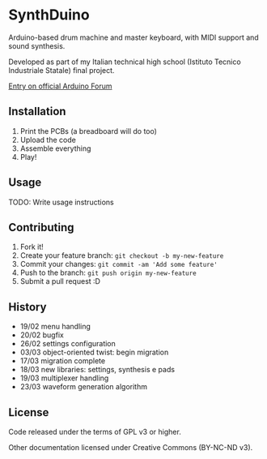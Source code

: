 # SynthDuino

Arduino-based drum machine and master keyboard, with MIDI support and sound synthesis.

Developed as part of my Italian technical high school (Istituto Tecnico Industriale Statale) final project.

[Entry on official Arduino Forum](http://forum.arduino.cc/index.php?topic=104901.0)

## Installation

1. Print the PCBs (a breadboard will do too)
2. Upload the code
3. Assemble everything
4. Play!

## Usage

TODO: Write usage instructions

## Contributing

1. Fork it!
2. Create your feature branch: `git checkout -b my-new-feature`
3. Commit your changes: `git commit -am 'Add some feature'`
4. Push to the branch: `git push origin my-new-feature`
5. Submit a pull request :D

## History

- 19/02 menu handling
- 20/02 bugfix
- 26/02 settings configuration
- 03/03 object-oriented twist: begin migration
- 17/03 migration complete
- 18/03 new libraries: settings, synthesis e pads
- 19/03 multiplexer handling
- 23/03 waveform generation algorithm

## License

Code released under the terms of GPL v3 or higher.

Other documentation licensed under Creative Commons (BY-NC-ND v3).
